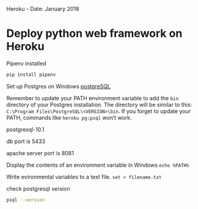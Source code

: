  Heroku - Date: January 2018
 
# Deploy python web framework on Heroku

Pipenv installed 
```python
pip install pipenv
```

Set up Postgres on Windows
[postgreSQL](https://www.enterprisedb.com/downloads/postgres-postgresql-downloads#windows)

Remember to update your PATH environment variable to add the `bin` directory of your Postgres installation. The directory will be similar to this: `C:\Program Files\PostgreSQL\<VERSION>\bin`. If you forget to update your PATH, commands like `heroku pg:psql` won’t work.

postgresql-10.1

db port is 5433

apache server port is 8081

Display the contents of an environment variable in Windows
`echo %PATH%`

Write evironmental variables to a text file.
`set > filename.txt`

check postgresql version
```sh
psql --version
```
